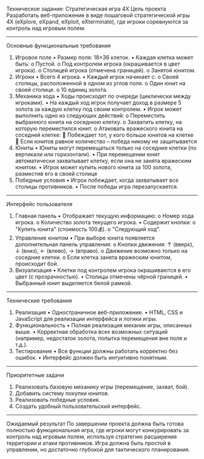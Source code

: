 Техническое задание: Стратегическая игра 4X 
Цель проекта 
Разработать веб-приложение в виде пошаговой стратегической игры 4X (eXplore, eXpand, eXploit, eXterminate), где игроки соревнуются за контроль над игровым полем. 
________________________________________
Основные функциональные требования 
1. Игровое поле 
•	Размер поля: 18×36 клеток.
•	Каждая клетка может быть:
o	Пустой.
o	Под контролем игрока (окрашивается в цвет игрока).
o	Столицей игрока (отмечена границей).
o	Занятой юнитом.
2. Игроки 
•	Всего 4 игрока.
•	Каждый игрок начинает с:
o	Своей столицы, расположенной в одном из углов поля.
o	Один юнит на своей столице.
o	10 единиц золота.
3. Механика хода 
•	Ходы происходят по очереди (циклически между игроками).
•	На каждый ход игрок получает доход в размере 5 золота за каждую клетку под своим контролем.
•	Игрок может выполнить одно из следующих действий:
o	Переместить выбранного юнита на соседнюю клетку.
o	Захватить клетку, на которую переместился юнит.
o	Атаковать вражеского юнита на соседней клетке: 
	Побеждает тот, у кого больше юнитов на клетке
	Если юнитов равное количество – победа никому не защитывается
4. Юниты 
•	Юниты могут перемещаться только на соседние клетки (по вертикали или горизонтали).
•	При перемещении юнит автоматически захватывает клетку, если она не занята вражеским юнитом.
•	Игрок может купить нового юнита за 100 золота, разместив его в своей столице 
5. Победные условия 
•	Игрок побеждает, когда захватывает все столицы противников.
•	После победы игра перезапускается.
________________________________________
Интерфейс пользователя 
1. Главная панель 
•	Отображает текущую информацию:
o	Номер хода игрока.
o	Количество золота текущего игрока.
•	Содержит кнопки:
o	"Купить юнита" (стоимость 100💰).
o	"Следующий ход".
2. Управление юнитом 
•	При выборе юнита появляется дополнительная панель управления:
o	Кнопки движения: ↑ (вверх), ↓ (вниз), ← (влево), → (вправо).
o	Движение возможно только на соседние клетки.
o	Если клетка занята вражеским юнитом, происходит бой.
3. Визуализация 
•	Клетки под контролем игрока окрашиваются в его цвет (с прозрачностью).
•	Столицы отмечены чёрной границей.
•	Выбранный юнит выделяется белой рамкой.
________________________________________
Технические требования 
1. Реализация 
•	Одностраничное веб-приложение.
•	HTML, CSS и JavaScript для реализации интерфейса и логики игры.
2. Функциональность 
•	Полная реализация механик игры, описанных выше.
•	Корректная обработка всех возможных ситуаций (например, недостаток золота, попытка перемещения вне поля и т.д.).
3. Тестирование 
•	Все функции должны работать корректно без ошибок.
•	Интерфейс должен быть интуитивно понятным.
________________________________________
Приоритетные задачи 
1.	Реализовать базовую механику игры (перемещение, захват, бой).
2.	Добавить систему покупки юнитов.
3.	Реализовать победные условия.
4.	Создать удобный пользовательский интерфейс.
________________________________________
Ожидаемый результат 
По завершении проекта должна быть готова полностью функциональная игра, где игроки могут конкурировать за контроль над игровым полем, используя стратегию расширения территории и атаки противников. Игра должна быть простой в управлении, но достаточно глубокой для тактического планирования. 

